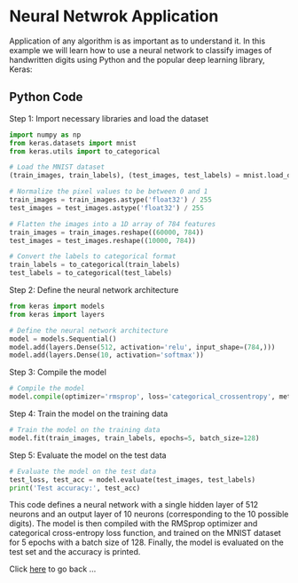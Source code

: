 # Neural Netwrok Application
Application of any algorithm is as important as to understand it. In this example we will learn how to use a neural network to classify images of handwritten digits using Python and the popular deep learning library, Keras:

## Python Code

Step 1: Import necessary libraries and load the dataset

```python
import numpy as np
from keras.datasets import mnist
from keras.utils import to_categorical

# Load the MNIST dataset
(train_images, train_labels), (test_images, test_labels) = mnist.load_data()

# Normalize the pixel values to be between 0 and 1
train_images = train_images.astype('float32') / 255
test_images = test_images.astype('float32') / 255

# Flatten the images into a 1D array of 784 features
train_images = train_images.reshape((60000, 784))
test_images = test_images.reshape((10000, 784))

# Convert the labels to categorical format
train_labels = to_categorical(train_labels)
test_labels = to_categorical(test_labels)
```

Step 2: Define the neural network architecture

```python
from keras import models
from keras import layers

# Define the neural network architecture
model = models.Sequential()
model.add(layers.Dense(512, activation='relu', input_shape=(784,)))
model.add(layers.Dense(10, activation='softmax'))
```
Step 3: Compile the model

```python
# Compile the model
model.compile(optimizer='rmsprop', loss='categorical_crossentropy', metrics=['accuracy'])
```

Step 4: Train the model on the training data

```python
# Train the model on the training data
model.fit(train_images, train_labels, epochs=5, batch_size=128)
```

Step 5: Evaluate the model on the test data

```python
# Evaluate the model on the test data
test_loss, test_acc = model.evaluate(test_images, test_labels)
print('Test accuracy:', test_acc)
```

This code defines a neural network with a single hidden layer of 512 neurons and an output layer of 10 neurons (corresponding to the 10 possible digits). The model is then compiled with the RMSprop optimizer and categorical cross-entropy loss function, and trained on the MNIST dataset for 5 epochs with a batch size of 128. Finally, the model is evaluated on the test set and the accuracy is printed.

Click [here](/NNLearn/IntrotoNN.md) to go back ...
